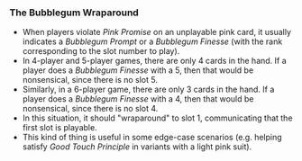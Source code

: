 ### The Bubblegum Wraparound

- When players violate *Pink Promise* on an unplayable pink card, it usually indicates a *Bubblegum Prompt* or a *Bubblegum Finesse* (with the rank corresponding to the slot number to play).
- In 4-player and 5-player games, there are only 4 cards in the hand. If a player does a *Bubblegum Finesse* with a 5, then that would be nonsensical, since there is no slot 5.
- Similarly, in a 6-player game, there are only 3 cards in the hand. If a player does a *Bubblegum Finesse* with a 4, then that would be nonsensical, since there is no slot 4.
- In this situation, it should "wraparound" to slot 1, communicating that the first slot is playable.
- This kind of thing is useful in some edge-case scenarios (e.g. helping satisfy *Good Touch Principle* in variants with a light pink suit).
